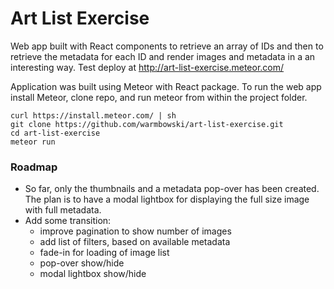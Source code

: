 # Art List Exercise

Web app built with React components to retrieve an array of IDs and then to retrieve the metadata for each ID and render images and metadata in a an interesting way. Test deploy at http://art-list-exercise.meteor.com/

Application was built using Meteor with React package. To run the web app install Meteor, clone repo, and run meteor from within the project folder.

```
curl https://install.meteor.com/ | sh
git clone https://github.com/warmbowski/art-list-exercise.git
cd art-list-exercise
meteor run
```

### Roadmap
* So far, only the thumbnails and a metadata pop-over has been created. The plan is to have a modal lightbox for displaying the full size image with full metadata.
* Add some transition:
  * improve pagination to show number of images
  * add list of filters, based on available metadata
  * fade-in for loading of image list
  * pop-over show/hide
  * modal lightbox show/hide
